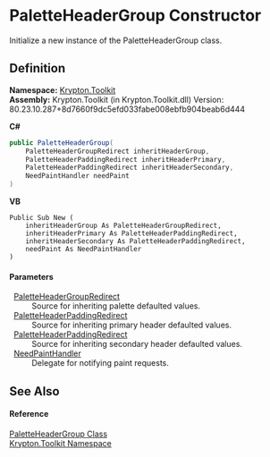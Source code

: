 # PaletteHeaderGroup Constructor


Initialize a new instance of the PaletteHeaderGroup class.



## Definition
**Namespace:** <a href="79d2eac2-21f4-54ff-7552-b20c33c30600.md">Krypton.Toolkit</a>  
**Assembly:** Krypton.Toolkit (in Krypton.Toolkit.dll) Version: 80.23.10.287+8d7660f9dc5efd033fabe008ebfb904beab6d444

**C#**
``` C#
public PaletteHeaderGroup(
	PaletteHeaderGroupRedirect inheritHeaderGroup,
	PaletteHeaderPaddingRedirect inheritHeaderPrimary,
	PaletteHeaderPaddingRedirect inheritHeaderSecondary,
	NeedPaintHandler needPaint
)
```
**VB**
``` VB
Public Sub New ( 
	inheritHeaderGroup As PaletteHeaderGroupRedirect,
	inheritHeaderPrimary As PaletteHeaderPaddingRedirect,
	inheritHeaderSecondary As PaletteHeaderPaddingRedirect,
	needPaint As NeedPaintHandler
)
```



#### Parameters
<dl><dt>  <a href="4c7e4295-21e1-e2df-73ea-f0392172c7cb.md">PaletteHeaderGroupRedirect</a></dt><dd>Source for inheriting palette defaulted values.</dd><dt>  <a href="41f36776-9a15-bbc7-0976-f9e3e6574c6d.md">PaletteHeaderPaddingRedirect</a></dt><dd>Source for inheriting primary header defaulted values.</dd><dt>  <a href="41f36776-9a15-bbc7-0976-f9e3e6574c6d.md">PaletteHeaderPaddingRedirect</a></dt><dd>Source for inheriting secondary header defaulted values.</dd><dt>  <a href="33f685bd-f838-7c82-3e84-2827dccd141e.md">NeedPaintHandler</a></dt><dd>Delegate for notifying paint requests.</dd></dl>

## See Also


#### Reference
<a href="f1fd5ac9-ddac-9458-7483-51e67f983e1d.md">PaletteHeaderGroup Class</a>  
<a href="79d2eac2-21f4-54ff-7552-b20c33c30600.md">Krypton.Toolkit Namespace</a>  
